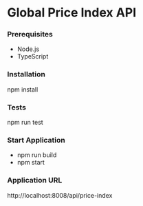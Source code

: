 # Global Price Index API

### Prerequisites

- Node.js 
- TypeScript

### Installation
npm install

### Tests
npm run test

### Start Application
- npm run build
- npm start

### Application URL
http://localhost:8008/api/price-index